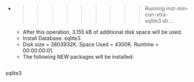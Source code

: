 * >>>>>>>>> Running inst-min-con-xtra-sqlite3.sh ...
  * After this operation, 3,155 kB of additional disk space will be used.
  * Install Database: sqlite3.
  * Disk size = 3803932K. Space Used = 4300K. Runtime = 00:00:00:01.
  * The following NEW packages will be installed:
  ```bash
sqlite3
  ```
